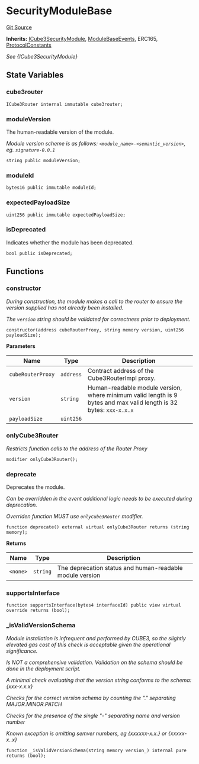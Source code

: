 # SecurityModuleBase

[Git Source](https://github.com/cube-web3/protocol-core-solidity/blob/07ba602bddefe3eb8d740b07000837f7ec2fa9f5/src/modules/SecurityModuleBase.sol)

**Inherits:**
[ICube3SecurityModule](/src/interfaces/ICube3SecurityModule.sol/interface.ICube3SecurityModule.md), [ModuleBaseEvents](/src/modules/ModuleBaseEvents.sol/abstract.ModuleBaseEvents.md), ERC165, [ProtocolConstants](/src/common/ProtocolConstants.sol/abstract.ProtocolConstants.md)

_See {ICube3SecurityModule}_

## State Variables

### cube3router

```solidity
ICube3Router internal immutable cube3router;
```

### moduleVersion

The human-readable version of the module.

_Module version scheme is as follows: `<module_name>-<semantic_version>`, eg. `signature-0.0.1`_

```solidity
string public moduleVersion;
```

### moduleId

```solidity
bytes16 public immutable moduleId;
```

### expectedPayloadSize

```solidity
uint256 public immutable expectedPayloadSize;
```

### isDeprecated

Indicates whether the module has been deprecated.

```solidity
bool public isDeprecated;
```

## Functions

### constructor

_During construction, the module makes a call to the router to ensure the version supplied has
not already been installed._

_The `version` string should be validated for correctness prior to deployment._

```solidity
constructor(address cubeRouterProxy, string memory version, uint256 payloadSize);
```

**Parameters**

| Name              | Type      | Description                                                                                                        |
| ----------------- | --------- | ------------------------------------------------------------------------------------------------------------------ |
| `cubeRouterProxy` | `address` | Contract address of the Cube3RouterImpl proxy.                                                                     |
| `version`         | `string`  | Human-readable module version, where minimum valid length is 9 bytes and max valid length is 32 bytes: `xxx-x.x.x` |
| `payloadSize`     | `uint256` |                                                                                                                    |

### onlyCube3Router

_Restricts function calls to the address of the Router Proxy_

```solidity
modifier onlyCube3Router();
```

### deprecate

Deprecates the module.

_Can be overridden in the event additional logic needs to be executed during deprecation._

_Overriden function MUST use `onlyCube3Router` modifier._

```solidity
function deprecate() external virtual onlyCube3Router returns (string memory);
```

**Returns**

| Name     | Type     | Description                                              |
| -------- | -------- | -------------------------------------------------------- |
| `<none>` | `string` | The deprecation status and human-readable module version |

### supportsInterface

```solidity
function supportsInterface(bytes4 interfaceId) public view virtual override returns (bool);
```

### \_isValidVersionSchema

_Module installation is infrequent and performed by CUBE3, so the slightly elevated gas cost
of this check is acceptable given the operational significance._

_Is NOT a comprehensive validation. Validation on the schema should be done in the deployment script._

_A minimal check evaluating that the version string conforms to the schema: {xxx-x.x.x}_

_Checks for the correct version schema by counting the "." separating MAJOR.MINOR.PATCH_

_Checks for the presence of the single "-" separating name and version number_

_Known exception is omitting semver numbers, eg {xxxxxx-x.x.} or {xxxxx-x..x}_

```solidity
function _isValidVersionSchema(string memory version_) internal pure returns (bool);
```
